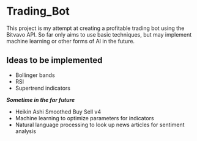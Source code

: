 # Trading_Bot
This project is my attempt at creating a profitable trading bot using the Bitvavo API. So far only aims to use basic techniques, but may implement machine learning or other forms of AI in the future.


## Ideas to be implemented
+ Bollinger bands 
+ RSI
+ Supertrend indicators

***Sometime in the far future***
+ Heikin Ashi Smoothed Buy Sell v4
+ Machine learning to optimize parameters for indicators
+ Natural language processing to look up news articles for sentiment analysis